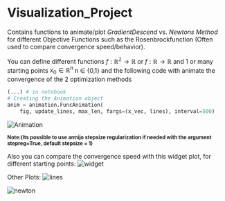 # Visualization_Project
Contains functions to animate/plot *GradientDescend* vs. *Newtons Method* for different Objective Functions such as the Rosenbrockfunction (Often used to compare convergence speed/behavior). 

You can define different functions $f:\mathbb{R^{2}}\to\mathbb{R}$ or $f:\mathbb{R}\to\mathbb{R}$ and 1 or many starting points $x_{0}\in\mathbb{R}^{n}$ n $\in$ {0,1} and the following code with animate the convergence of the 2 optimization methods 


```python
(...) # in notebook
# Creating the Animation object
anim = animation.FuncAnimation(
    fig, update_lines, max_len, fargs=(x_vec, lines), interval=500)

```

![Animation](https://user-images.githubusercontent.com/95909459/224712635-864c55b3-aed5-4c3d-885e-6ead45174a49.gif)

<sup>**Note:(Its possible to use armijo stepsize regularization if needed with the argument stepreg=True, default stepsize = 1)** 
    
Also you can compare the convergence speed with this widget plot, for different starting points:
![widget](https://user-images.githubusercontent.com/95909459/224715701-4796793e-cc96-412e-81e4-61bf035af921.png)
    
Other Plots:
![lines](https://user-images.githubusercontent.com/95909459/224714155-55164753-c5fc-4fe1-896f-4f301e9c1568.gif)
    
![newton](https://user-images.githubusercontent.com/95909459/224714494-b570e4ee-2fe3-4199-99fd-ffd0ff6d9601.png)

